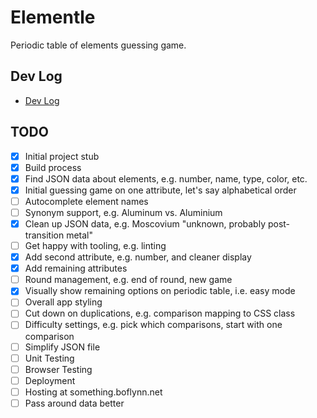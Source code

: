 # Elementle

Periodic table of elements guessing game.

## Dev Log

- [Dev Log](./devlog/README.md)

## TODO

- [x] Initial project stub
- [x] Build process
- [x] Find JSON data about elements, e.g. number, name, type, color, etc.
- [x] Initial guessing game on one attribute, let's say alphabetical order
- [ ] Autocomplete element names
- [ ] Synonym support, e.g. Aluminum vs. Aluminium
- [x] Clean up JSON data, e.g. Moscovium "unknown, probably post-transition metal"
- [ ] Get happy with tooling, e.g. linting
- [x] Add second attribute, e.g. number, and cleaner display
- [x] Add remaining attributes
- [ ] Round management, e.g. end of round, new game
- [x] Visually show remaining options on periodic table, i.e. easy mode
- [ ] Overall app styling
- [ ] Cut down on duplications, e.g. comparison mapping to CSS class
- [ ] Difficulty settings, e.g. pick which comparisons, start with one comparison
- [ ] Simplify JSON file
- [ ] Unit Testing
- [ ] Browser Testing
- [ ] Deployment
- [ ] Hosting at something.boflynn.net
- [ ] Pass around data better
